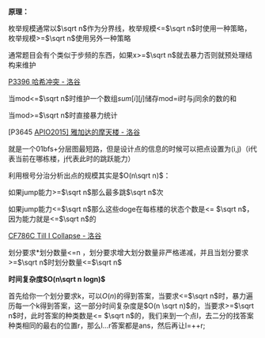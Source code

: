 **原理：**

枚举规模通常以$\sqrt n$作为分界线，枚举规模<=$\sqrt n$时使用一种策略，枚举规模>=$\sqrt n$使用另外一种策略

通常题目会有个类似于步频的东西，如果x>=$\sqrt n$就去暴力否则就预处理结构来维护

[P3396 哈希冲突 - 洛谷](https://www.luogu.com.cn/problem/P3396)

当mod<=$\sqrt n$时维护一个数组$sum[i][j]$储存mod=i时与j同余的数的和

当mod>=$\sqrt n$时直接暴力统计



[P3645 [APIO2015\] 雅加达的摩天楼 - 洛谷](https://www.luogu.com.cn/problem/P3645)

就是一个01bfs+分层图最短路，但是设计点的信息的时候可以把点设置为(i,j)（i代表当前在哪栋楼，j代表此时的跳跃能力）

利用根号分治分析出点的规模其实是$O(n\sqrt n)$：

如果jump能力>=$\sqrt n$那么最多跳$\sqrt n$次

如果jump能力<=$\sqrt n$那么这些doge在每栋楼的状态个数是<= $\sqrt n$，因为能力就是<=$\sqrt n$的

 

[CF786C Till I Collapse - 洛谷](https://www.luogu.com.cn/problem/CF786C)

划分要求*划分数量<=n ，划分要求增大划分数量非严格递减，并且当划分要求>=$\sqrt n$时划分数量<=$\sqrt n$

**时间复杂度$O(n\sqrt n logn)$**

首先给你一个划分要求k，可以$O(n)$的得到答案，当要求<=$\sqrt n$时，暴力遍历每一个k得到答案，这一部分时间复杂度是$O(n \sqrt n)$的，当要求>=$\sqrt n$时，此时答案的种类数是<= $\sqrt n$的，我们来到一个点l，去二分的找答案种类相同的最右的位置r，那么l...r答案都是ans，然后再让l=++r;
